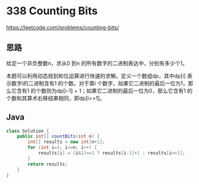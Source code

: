# 338 Counting Bits

https://leetcode.com/problems/counting-bits/



## 思路

给定一个非负整数n，求从0 到n 的所有数字的二进制表达中，分别有多少个1。

本题可以利用动态规划和位运算进行快速的求解。定义一个数组dp，其中dp[i] 表示数字i的二进制含有1 的个数。对于第i 个数字，如果它二进制的最后一位为1，那么它含有1 的个数则为dp[i-1] + 1；如果它二进制的最后一位为0，那么它含有1 的个数和其算术右移结果相同，即dp[i>>1]。

## Java

```java
class Solution {
    public int[] countBits(int n) {
        int[] results = new int[n+1];
        for (int i=1; i<=n; i++) {
            results[i] = (i&1)==1 ? results[i-1]+1 : results[i>>1];
        }
        return results;
    }
}
```

